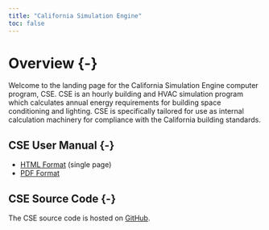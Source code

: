 ```yaml
---
title: "California Simulation Engine"
toc: false
---
```


# Overview {-}

Welcome to the landing page for the California Simulation Engine computer program, CSE. CSE is an hourly building and HVAC simulation program which calculates annual energy requirements for building space conditioning and lighting. CSE is specifically tailored for use as internal calculation machinery for compliance with the California building standards.

## CSE User Manual {-}

- [HTML Format](cse-user-manual.html) (single page)
- [PDF Format](pdfs/cse-user-manual.pdf)

## CSE Source Code {-}

The CSE source code is hosted on [GitHub](https://github.com/cse-sim/cse).
